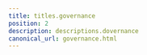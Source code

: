 ```yaml
---
title: titles.governance
position: 2
description: descriptions.dovernance
canonical_url: governance.html
---
```

